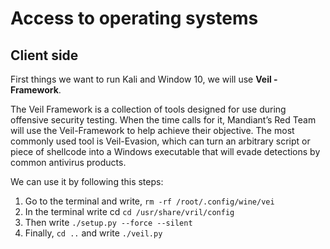 # Access to operating systems

## Client side

First things we want to run Kali and Window 10,  we will use **Veil - Framework**.

The Veil Framework is a collection of tools designed for use during offensive security testing. When the time calls for it, Mandiant’s Red Team will use the Veil-Framework to help achieve their objective.  The most commonly used tool is Veil-Evasion, which can turn an arbitrary script or piece of shellcode into a Windows executable that will evade detections by common antivirus products.

We can use it by following this steps:

1. Go to the terminal and write, `rm -rf /root/.config/wine/vei` 
2. In the terminal write cd `cd /usr/share/vril/config`
3. Then write `./setup.py --force --silent`
4. Finally, `cd ..` and write `./veil.py`
